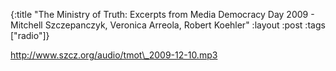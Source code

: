 {:title "The Ministry of Truth: Excerpts from Media Democracy Day 2009 - Mitchell Szczepanczyk, Veronica Arreola, Robert Koehler"
:layout :post
:tags  ["radio"]}

<http://www.szcz.org/audio/tmot\_2009-12-10.mp3>

